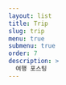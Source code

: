 ```yaml
---
layout: list
title: Trip
slug: trip
menu: true
submenu: true
order: 7
description: >
  여행 포스팅  
---
```

